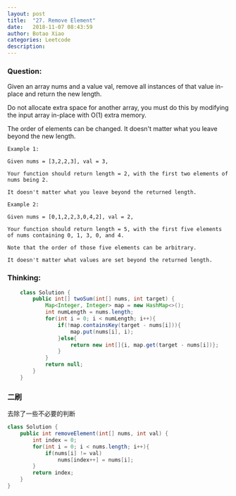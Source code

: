 ```yaml
---
layout: post
title:  "27. Remove Element"
date:   2018-11-07 08:43:59
author: Botao Xiao
categories: Leetcode
description:
---
```

### Question:
Given an array nums and a value val, remove all instances of that value in-place and return the new length.

Do not allocate extra space for another array, you must do this by modifying the input array in-place with O(1) extra memory.

The order of elements can be changed. It doesn't matter what you leave beyond the new length.

```
Example 1:

Given nums = [3,2,2,3], val = 3,

Your function should return length = 2, with the first two elements of nums being 2.

It doesn't matter what you leave beyond the returned length.

Example 2:

Given nums = [0,1,2,2,3,0,4,2], val = 2,

Your function should return length = 5, with the first five elements of nums containing 0, 1, 3, 0, and 4.

Note that the order of those five elements can be arbitrary.

It doesn't matter what values are set beyond the returned length.
```

### Thinking:
```Java
	class Solution {
	    public int[] twoSum(int[] nums, int target) {
	        Map<Integer, Integer> map = new HashMap<>();
	        int numLength = nums.length;
	        for(int i = 0; i < numLength; i++){
	            if(!map.containsKey(target - nums[i])){
	                map.put(nums[i], i);
	            }else{
	                return new int[]{i, map.get(target - nums[i])};
	            }
	        }
	        return null;
	    }
	}
```

### 二刷
去除了一些不必要的判断

```Java
class Solution {
    public int removeElement(int[] nums, int val) {
        int index = 0;
        for(int i = 0; i < nums.length; i++){
            if(nums[i] != val)
                nums[index++] = nums[i];
        }
        return index;
    }
}
```
